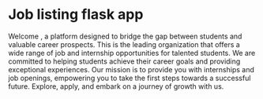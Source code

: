 
# Job listing flask app
 Welcome , a platform designed to bridge the gap between students and valuable career prospects.
 This  is the leading organization that offers a wide range of job and internship opportunities for talented students. 
 We are committed to helping students achieve their career goals and  providing exceptional experiences.
 Our mission is to provide you with internships and job openings, empowering you to take the first steps towards a successful future. 
 Explore, apply, and embark on a journey of growth with us.
            
